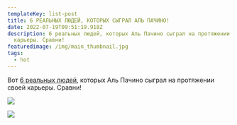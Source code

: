 ```yaml
---
templateKey: list-post
title: 6 РЕАЛЬНЫХ ЛЮДЕЙ, КОТОРЫХ СЫГРАЛ АЛЬ ПАЧИНО!
date: 2022-07-19T09:51:19.918Z
description: 6 реальных людей, которых Аль Пачино сыграл на протяжении своей
  карьеры. Сравни!
featuredimage: /img/main_thumbnail.jpg
tags:
  - hot
---
```

Вот [6 реальных людей](https://youtu.be/_zWGLtHSRpg), которых Аль Пачино сыграл на протяжении своей карьеры. Cравни!

![](/img/0108_6-al-pacino-movies-based-on-true-stories.00_00_43_16.still1312.jpg)

![](/img/0108_6-al-pacino-movies-based-on-true-stories.00_00_54_16.still1313.jpg)